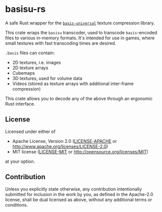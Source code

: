 # basisu-rs

A safe Rust wrapper for the [`basis-universal`](https://github.com/BinomialLLC/basis_universal/) texture
compression library.

This crate wraps the `basisu` transcoder, used to transcode `basis`-encoded files
to various in-memory formats. It's intended for use in games,
where small textures with fast transcoding times are desired.

`.basis` files can contain:
* 2D textures, i.e. images
* 2D texture arrays
* Cubemaps
* 3D textures, used for volume data
* Videos (stored as texture arrays with additional inter-frame compression)

This crate allows you to decode any of the above through an ergonomic Rust interface.

## License

Licensed under either of

 * Apache License, Version 2.0
   ([LICENSE-APACHE](LICENSE-APACHE) or http://www.apache.org/licenses/LICENSE-2.0)
 * MIT license
   ([LICENSE-MIT](LICENSE-MIT) or http://opensource.org/licenses/MIT)

at your option.

## Contribution

Unless you explicitly state otherwise, any contribution intentionally submitted
for inclusion in the work by you, as defined in the Apache-2.0 license, shall be
dual licensed as above, without any additional terms or conditions.
